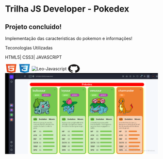 # Trilha JS Developer - Pokedex
<h2>Projeto concluido!</h2>
<div align="left">
 
Implementação das caracteristicas do pokemon e informações!
<p>Teconologias Utilizadas</p>
<p>HTML5| CSS3| JAVASCRIPT</p>
<p> </p>
 <img align="center" alt="Leo-HTML" height="30" width="40" src="https://raw.githubusercontent.com/devicons/devicon/master/icons/html5/html5-original.svg">
  <img align="center" alt="Leo-CSS" height="30" width="40" src="https://raw.githubusercontent.com/devicons/devicon/master/icons/css3/css3-original.svg">
    <img align="center" alt="Leo-Javascript" height="30" width="40" src="https://raw.githubusercontent.com/jmnote/z-icons/master/svg/javascript.svg">
     <img align="center" alt="Leo-GitHUB" height="30" width="40" src="https://raw.githubusercontent.com/devicons/devicon/master/icons/github/github-original.svg"></div>
   <img align="center" alt="Leo-pic"    src="testeProjetoJavaScript.gif">
